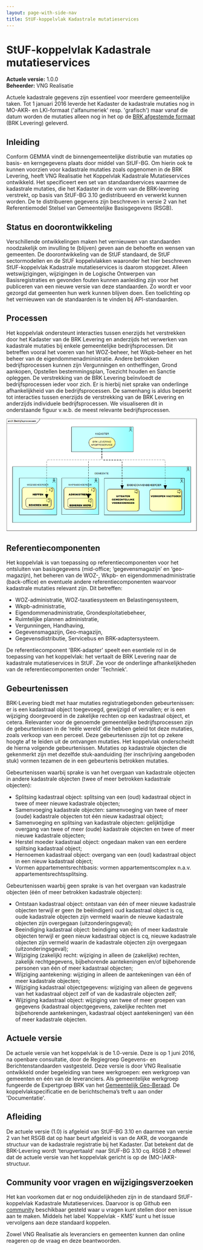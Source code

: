 ```yaml
---
layout: page-with-side-nav
title: StUF-koppelvlak Kadastrale mutatieservices
---
```

# StUF-koppelvlak Kadastrale mutatieservices

**Actuele versie:** 1.0.0  
**Beheerder:**  VNG Realisatie<br/>

Actuele kadastrale gegevens zijn essentieel voor meerdere gemeentelijke taken. 
Tot 1 januari 2016 leverde het Kadaster de kadastrale mutaties nog in MO-AKR- en LKI-formaat ('alfanumeriek' resp. 'grafisch') maar vanaf die datum worden de mutaties alleen nog in het op de [BRK afgestemde formaat](http://www.kadaster.nl/web/Themas/Registraties/BRK/BRK-Leveringartikelen/BRK-Levering-vervangt-Massale-output.htm) (BRK Levering) geleverd. 

## Inleiding
Conform GEMMA vindt de binnengemeentelijke distributie van mutaties op basis- en kerngegevens plaats door middel van StUF-BG. Om hierin ook te kunnen voorzien voor kadastrale mutaties zoals opgenomen in de BRK Levering, heeft VNG Realisatie het Koppelvlak Kadastrale Mutatieservices ontwikkeld. Het specificeert een set van standaardservices waarmee de kadastrale mutaties, die het Kadaster in de vorm van de BRK-levering verstrekt, op basis van StUF-BG 3.10 gedistribueerd en verwerkt kunnen worden. De te distribueren gegevens zijn beschreven in versie 2 van het Referentiemodel Stelsel van Gemeentelijke Basisgegevens (RSGB).

## Status en doorontwikkeling
Verschillende ontwikkelingen maken het vernieuwen van standaarden noodzakelijk om invulling te (blijven) geven aan de behoefte en wensen van gemeenten. De doorontwikkeling van de StUF standaard, de StUF sectormodellen en de StUF koppelvlakken waaronder het hier beschreven StUF-koppelvlak Kadastrale mutatieservices is daarom stopgezet. Alleen wetswijzigingen, wijzigingen in de Logische Ontwerpen van Basisregistraties en gevonden fouten kunnen aanleiding zijn voor het publiceren van een nieuwe versie van deze standaarden. Zo wordt er voor gezorgd dat gemeenten hun werk kunnen blijven doen. Een toelichting op het vernieuwen van de standaarden is te vinden bij API-standaarden.

## Processen
Het koppelvlak ondersteunt interacties tussen enerzijds het verstrekken door het Kadaster van de BRK Levering en anderzijds het verwerken van kadastrale mutaties bij enkele gemeentelijke bedrijfsprocessen. Dit betreffen vooral het voeren van het WOZ-beheer, het Wkpb-beheer en het beheer van de eigendommenadministratie. Andere betrokken bedrijfsprocessen kunnen zijn Vergunningen en ontheffingen, Grond aankopen, Opstellen bestemmingsplan, Toezicht houden en Sanctie opleggen. De verstrekking van de BRK Levering beïnvloedt de bedrijfsprocessen ieder voor zich. Er is hierbij niet sprake van onderlinge afhankelijkheid van die bedrijfsprocessen. De samenhang is aldus beperkt tot interacties tussen enerzijds de verstrekking van de BRK Levering en anderzijds individuele bedrijfsprocessen. We visualiseren dit in onderstaande figuur v.w.b. de meest relevante bedrijfsprocessen.

<img src="./images/KadastraleMutatieServices_processen_v20160601.png" width="800"/>

## Referentiecomponenten
Het koppelvlak is van toepassing op referentiecomponenten voor het ontsluiten van basisgegevens (mid-office; ‘gegevensmagazijn’ en ‘geo-magazijn), het beheren van de WOZ-, Wkpb- en eigendommenadministratie (back-office) en eventuele andere referentiecomponenten waarvoor kadastrale mutaties relevant zijn. Dit betreffen:
- WOZ-administratie, WOZ-taxatiesysteem en Belastingensysteem,
- Wkpb-administratie,
- Eigendommenadministratie, Grondexploitatiebeheer,
- Ruimtelijke plannen administratie,
- Vergunningen, Handhaving,
- Gegevensmagazijn, Geo-magazijn,
- Gegevensdistributie, Servicebus en BRK-adaptersysteem.

De referentiecomponent 'BRK-adapter' speelt een esentiele rol in de toepassing van het koppelvlak: het vertaalt de BRK Levering naar de kadastrale mutatieservices in StUF.
Zie voor de onderlinge afhankelijkheden van de referentiecomponenten onder 'Techniek'.

## Gebeurtenissen
BRK-Levering biedt met haar mutaties registratiegebonden gebeurtenissen: er is een kadastraal object toegevoegd, gewijzigd of vervallen; er is een wijziging doorgevoerd in de zakelijke rechten op een kadastraal object, et cetera. Relevanter voor de genoemde gemeentelijke bedrijfsprocessen zijn de gebeurtenissen in de ‘reële wereld’ die hebben geleid tot deze mutaties, zoals verkoop van een perceel. Deze gebeurtenissen zijn tot op zekere hoogte af te leiden uit de ontvangen mutaties. Het koppelvlak onderscheidt de hierna volgende gebeurtenissen. Mutaties op kadastrale objecten die gekenmerkt zijn met dezelfde stuk-aanduiding (ter inschrijving aangeboden stuk) vormen tezamen de in een gebeurtenis betrokken mutaties.

Gebeurtenissen waarbij sprake is van het overgaan van kadastrale objecten in andere kadastrale objecten (twee of meer betrokken kadastrale objecten):
- Splitsing kadastraal object: splitsing van een (oud) kadastraal object in twee of meer nieuwe kadastrale objecten;
- Samenvoeging kadastrale objecten: samenvoeging van twee of meer (oude) kadastrale objecten tot één nieuw kadastraal object;
- Samenvoeging en splitsing van kadastrale objecten: gelijktijdige overgang van twee of meer (oude) kadastrale objecten en twee of meer nieuwe kadastrale objecten;
- Herstel moeder kadastraal object: ongedaan maken van een eerdere splitsing kadastraal object;
- Hernoemen kadastraal object: overgang van een (oud) kadastraal object in een nieuw kadastraal object;
- Vormen appartementsrechtbasis: vormen appartementscomplex n.a.v. appartementsrechtssplitsing.

Gebeurtenissen waarbij geen sprake is van het overgaan van kadastrale objecten (één of meer betrokken kadastrale objecten):
- Ontstaan kadastraal object: ontstaan van één of meer nieuwe kadastrale objecten terwijl er geen (te beëindigen) oud kadastraal object is cq, oude kadastrale objecten zijn vermeld waarin de nieuwe kadastrale objecten zijn overgegaan (uitzonderingsgeval);
- Beeindiging kadastraal object: beindiging van één of meer kadastrale objecten terwijl er geen nieuw kadastraal object is cq, nieuwe kadastrale objecten zijn vermeld waarin de kadastrale objecten zijn overgegaan (uitzonderingsgeval);
- Wijziging (zakelijk) recht: wijziging in alleen de (zakelijke) rechten, zakelijk rechtgegevens, bijbehorende aantekeningen en/of bijbehorende personen van één of meer kadastraal objecten;
- Wijziging aantekening: wijziging in alleen de aantekeningen van één of meer kadastrale objecten;
- Wijziging kadastraal objectgegevens: wijziging van alleen de gegevens van het kadastraal object zelf of van de kadastrale objecten zelf;
- Wijziging kadastraal object: wijziging van twee of meer groepen van gegevens (kadastraal objectgegevens, zakelijke rechten met bijbehorende aantekeningen, kadastraal object aantekeningen) van één of meer kadastrale objecten.

## Actuele versie
De actuele versie van het koppelvlak is de 1.0-versie. Deze is op 1 juni 2016, na openbare consultatie, door de Regiegroep Gegevens- en Berichtenstandaarden vastgesteld. Deze versie is door VNG Realisatie ontwikkeld onder begeleiding van twee werkgroepen: een werkgroep van gemeenten en één van de leveranciers. Als gemeentelijke werkgroep fungeerde de Expertgroep BRK van het [Gemeentelijk Geo-Beraad](http://dataland.nl/onze-diensten/gemeentelijk-geo-beraad/).
De koppelvlakspecificatie en de berichtschema’s treft u aan onder 'Documentatie'.

## Afleiding
De actuele versie (1.0) is afgeleid van StUF-BG 3.10 en daarmee van versie 2 van het RSGB dat op haar beurt afgeleid is van de AKR, de voorgaande structuur van de kadastrale registratie bij het Kadaster. Dat betekent dat de BRK-Levering wordt 'terugvertaald' naar StUF-BG 3.10 cq. RSGB 2 oftewel dat de actuele versie van het koppelvlak gericht is op de (MO-)AKR-structuur.

## Community voor vragen en wijzigingsverzoeken

Het kan voorkomen dat er nog onduidelijkheden zijn in de
standaard StUF-koppelvlak Kadastrale Mutatieservices. Daarvoor is op Github een
[community](https://github.com/VNG-Realisatie/StUF-Standaarden/labels/Koppelvlak%20-%20KMS)
beschikbaar gesteld waar u vragen kunt stellen door een issue aan te
maken. Middels het label ‘Koppelvlak - KMS’ kunt u het issue
vervolgens aan deze standaard koppelen.

Zowel VNG Realisatie als leveranciers en gemeenten kunnen dan online
reageren op de vraag en deze beantwoorden.
